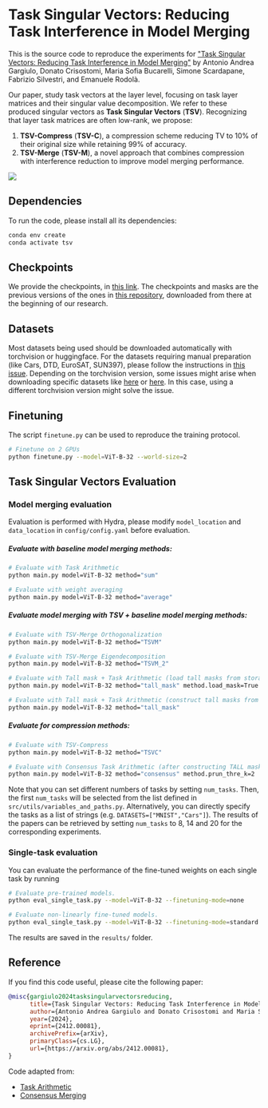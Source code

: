 # Task Singular Vectors: Reducing Task Interference in Model Merging

This is the source code to reproduce the experiments for ["Task Singular Vectors: Reducing Task Interference in Model Merging"](https://arxiv.org/abs/2412.00081) by Antonio Andrea Gargiulo, Donato Crisostomi, Maria Sofia Bucarelli, Simone Scardapane, Fabrizio Silvestri, and Emanuele Rodolà.

Our paper, study task vectors at the layer level, focusing on task layer matrices and their singular value decomposition. We refer to these produced singular vectors as **Task Singular Vectors** (**TSV**). Recognizing that layer task matrices are often low-rank, we propose:
1) **TSV-Compress** (**TSV-C**), a compression scheme reducing TV to 10\% of their original size while retaining 99\% of accuracy. 
2) **TSV-Merge** (**TSV-M**), a novel approach that combines compression with interference reduction to improve model merging performance.

![](figures/)

## Dependencies

To run the code, please install all its dependencies:
```sh
conda env create
conda activate tsv
```

## Checkpoints
We provide the checkpoints, in [this link](https://drive.google.com/drive/folders/1UEM1Thcz1c7dc1nji1i5uTN53Kf6G3-e?usp=sharing). The checkpoints and masks are the previous versions of the ones in [this repository](https://github.com/nik-dim/tall_masks), downloaded from there at the beginning of our research. 

## Datasets
Most datasets being used should be downloaded automatically with torchvision or huggingface. For the datasets requiring manual preparation (like Cars, DTD, EuroSAT, SUN397), please follow the instructions in [this issue](https://github.com/mlfoundations/task_vectors/issues/1). Depending on the torchvision version, some issues might arise when downloading specific datasets like [here](https://github.com/basveeling/pcam/issues/4) or [here](https://github.com/pytorch/vision/issues/5662). In this case, using a different torchvision version might solve the issue. 

## Finetuning
The script `finetune.py` can be used to reproduce the training protocol.
```sh 
# Finetune on 2 GPUs
python finetune.py --model=ViT-B-32 --world-size=2 
```

## Task Singular Vectors Evaluation

### Model merging evaluation

Evaluation is performed with Hydra, please modify `model_location` and `data_location` in `config/config.yaml` before evaluation. 

##### Evaluate with baseline model merging methods:
```bash
# Evaluate with Task Arithmetic
python main.py model=ViT-B-32 method="sum" 

# Evaluate with weight averaging
python main.py model=ViT-B-32 method="average"
```

##### Evaluate model merging with TSV + baseline model merging methods:
```bash
# Evaluate with TSV-Merge Orthogonalization
python main.py model=ViT-B-32 method="TSVM"

# Evaluate with TSV-Merge Eigendecomposition
python main.py model=ViT-B-32 method="TSVM_2"

# Evaluate with Tall mask + Task Arithmetic (load tall masks from storage)
python main.py model=ViT-B-32 method="tall_mask" method.load_mask=True

# Evaluate with Tall mask + Task Arithmetic (construct tall masks from scratch)
python main.py model=ViT-B-32 method="tall_mask"
```

##### Evaluate for compression methods:
``` bash
# Evaluate with TSV-Compress
python main.py model=ViT-B-32 method="TSVC"

# Evaluate with Consensus Task Arithmetic (after constructing TALL masks)
python main.py model=ViT-B-32 method="consensus" method.prun_thre_k=2
```

Note that you can set different numbers of tasks by setting `num_tasks`. Then, the first `num_tasks` will be selected from the list defined in `src/utils/variables_and_paths.py`. Alternatively, you can directly specify the tasks as a list of strings (e.g. `DATASETS=["MNIST","Cars"]`). The results of the papers can be retrieved by setting `num_tasks` to 8, 14 and 20 for the corresponding experiments.

### Single-task evaluation
You can evaluate the performance of the fine-tuned weights on each single task by running
```sh 
# Evaluate pre-trained models.
python eval_single_task.py --model=ViT-B-32 --finetuning-mode=none

# Evaluate non-linearly fine-tuned models.
python eval_single_task.py --model=ViT-B-32 --finetuning-mode=standard
```

The results are saved in the `results/` folder. 

## Reference
If you find this code useful, please cite the following paper:
```bibtex
@misc{gargiulo2024tasksingularvectorsreducing,
      title={Task Singular Vectors: Reducing Task Interference in Model Merging}, 
      author={Antonio Andrea Gargiulo and Donato Crisostomi and Maria Sofia Bucarelli and Simone Scardapane and Fabrizio Silvestri and Emanuele Rodolà},
      year={2024},
      eprint={2412.00081},
      archivePrefix={arXiv},
      primaryClass={cs.LG},
      url={https://arxiv.org/abs/2412.00081}, 
}
```
Code adapted from:
- [Task Arithmetic](https://github.com/mlfoundations/task_vectors)
- [Consensus Merging](https://github.com/nik-dim/tall_masks)

